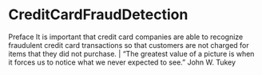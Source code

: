 # CreditCardFraudDetection
Preface It is important that credit card companies are able to recognize fraudulent credit card  transactions so that customers are not charged for items that they did not purchase.  | “The greatest value of a picture is when it forces us to notice what we never expected to  see.” John W. Tukey
